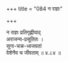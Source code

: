 +++
title = "084 न राज्ञः"

+++


न राज्ञः प्रतिगृह्णीयाद्  
अराजन्य-प्रसूतितः ।  
सूना-चक्र-ध्वजवतां  
वेशेनैव  च जीवताम्  ॥ ४.८४ ॥